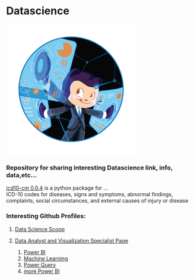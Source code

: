 # Datascience 
<img src="https://github.com/Intel-89/other/blob/master/Repo_Resources/Octocat_DataScience.png" width="350">

### Repository for sharing interesting Datascience link, info, data,etc...

[icd10-cm 0.0.4](https://pypi.org/project/icd10-cm/) is a python package for ... \
ICD-10 codes for diseases, signs and symptoms, abnormal findings, complaints, social circumstances, and external causes of injury or disease


### Interesting Github Profiles:

1. [Data Science Scoop](https://github.com/datasciencescoop)

1. [Data Analyst and Visualization Specialist Page](https://github.com/NajiElKotob)
   1. [Power BI](https://github.com/NajiElKotob/Awesome-Power-BI)
   1. [Machine Learning](https://github.com/NajiElKotob/Awesome-ML)
   1. [Power Query](https://github.com/NajiElKotob/Awesome-PowerQuery)
   1. [more Power BI](https://github.com/NajiElKotob/LetsTalkData)


